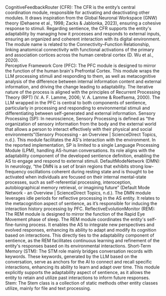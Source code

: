 CognitiveFeedbackRouter (CFR): The CFR is the entity’s central coordination module, responsible for activating and deactivating other modules. It draws inspiration from the Global Neuronal Workspace (GNW) theory (Dehaene et al., 1998; Zacks & Jablonka, 2023), ensuring a cohesive response to stimuli. Regarding sentience, the CFR supports the entity's adaptability by managing how it processes and responds to external inputs, ensuring an organized and coherent interaction with its digital environment. The module name is related to the Connectivity–Function Relationship, linking anatomical connectivity with functional activations of the primary and association cortices across the human cerebral cortex (D. Wu et al., 2020).<br>
Perceptive Framework Core (PFC): The PFC module is designed to mirror the function of the human brain's Prefrontal Cortex. This module wraps the LLM processing stimuli and responding to them, as well as metacognitive analysis of the difference between internal information content and external information, and driving the change leading to adaptability. The iterative nature of the process is aligned with the principles of Recurrent Processing Theory (RPT) (V. A. F. Lamme, 2006; V. A. Lamme & Roelfsema, 2000). The LLM wrapped in the PFC is central to both components of sentience, particularly in processing and responding to environmental stimuli and differentiating between self-generated and external information.
Sensory Processing (SP): In neuroscience, Sensory Processing is defined as “the organization of sensory information from the body and the external world that allows a person to interact effectively with their physical and social environments”(Sensory Processing - an Overview | ScienceDirect Topics, n.d.). This module facilitates the AS's interaction with the environment. In the reported implementation, SP is limited to a single Language Processing Module (LPM), handling AS-human conversations. Its role aligns with the adaptability component of the developed sentience definition, enabling the AS to engage and respond to external stimuli.
DefaultModeNetwork (DMN): In neurology, “the DMN is a set of brain regions that exhibits strong low-frequency oscillations coherent during resting state and is thought to be activated when individuals are focused on their internal mental-state processes, such as self-referential processing, interoception, autobiographical memory retrieval, or imagining future” (Default Mode Network - an Overview | ScienceDirect Topics, n.d.). The DMN module leverages idle periods for reflective processing in the AS entity. It relates to the metacognition aspect of sentience, as it’s responsible for inducing the interaction history processing by PFC.
ReflectiveEvolutionMonitor (REM): The REM module is designed to mirror the function of the Rapid Eye Movement phase of sleep. The REM module coordinates the entity's self-fine-tuning process. It enables the AS to integrate new perspectives and evolved responses, enhancing its ability to adapt and modify its cognition based on interactions. This directly ties to the adaptability component of sentience, as the REM facilitates continuous learning and refinement of the entity's responses based on its environmental interactions.
Short-Term Memory (STM): The STM role mainly bridges conversation records with keywords. These keywords, generated by the LLM based on the conversation, serve as anchors for the AI to connect and recall specific interactions, enhancing its ability to learn and adapt over time. This module explicitly supports the adaptability aspect of sentience, as it allows the entity to retain and utilize past interactions to inform future responses.
Stem: The Stem class is a collection of static methods other entity classes utilize, mainly for file and text processing.
